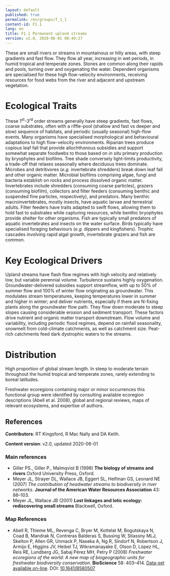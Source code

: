 ```yaml
---
layout: default
published: true
permalink: /en/groups/f_1_1
content-id: F1.1
lang: en
title: F1.1 Permanent upland streams
version: v2.0, 2020-06-01 08:49:27
---
```


These are small rivers or streams in mountainous or hilly areas, with steep gradients and fast flow. They flow all year, increasing in wet periods, in humid tropical and temperate zones. Stones are common along their rapids and pools, turning over and oxygenating the water. Dependent organisms are specialised for these high flow-velocity environments, receiving resources for food webs from the river and adjacent and upstream vegetation.

# Ecological Traits
 
These 1<sup>st</sup>-3<sup>rd</sup> order streams generally have steep gradients, fast flows, coarse substrates, often with a riffle-pool (shallow and fast vs deeper and slow) sequence of habitats, and periodic (usually seasonal) high-flow events. Many organisms have specialised morphological and behavioural adaptations to high flow-velocity environments. Riparian trees produce copious leaf fall that provide allochthonous subsidies and support somewhat separate foodwebs to those based on <i>in situ</i> primary production by bryophytes and biofilms. Tree shade conversely light-limits productivity, a trade-off that relaxes seasonally where deciduous trees dominate. Microbes and detritivores (<i>e.g.</i> invertebrate shredders) break down leaf fall and other organic matter. Microbial biofilms comprising algae, fungi and bacteria establish on rocks and process dissolved organic matter. Invertebrates include shredders (consuming coarse particles), grazers (consuming biofilm), collectors and filter feeders (consuming benthic and suspended fine particles, respectively), and predators. Many benthic macroinvertebrates, mostly insects, have aquatic larvae and terrestrial adults. Filter feeders have traits adapted to swift flows, allowing them to hold fast to substrates while capturing resources, while benthic bryophytes provide shelter for other organisms. Fish are typically small predators of aquatic invertebrates and insects on the water surface. Birds typically have specialised foraging behaviours (<i>e.g.</i> dippers and kingfishers). Trophic cascades involving rapid algal growth, invertebrate grazers and fish are common.
 
# Key Ecological Drivers
 
Upland streams have flash flow regimes with high velocity and relatively low, but variable perennial volume. Turbulence sustains highly oxygenation. Groundwater-delivered subsidies support streamflow, with up to 50% of summer flow and 100% of winter flow originating as groundwater. This modulates stream temperatures, keeping temperatures lower in summer and higher in winter; and deliver nutrients, especially if there are N-fixing plants along the groundwater flow path. They flow down moderate to steep slopes causing considerable erosion and sediment transport. These factors drive nutrient and organic matter transport downstream. Flow volume and variability, including periodic flood regimes, depend on rainfall seasonality, snowmelt from cold-climate catchments, as well as catchment size. Peat-rich catchments feed dark dystrophic waters to the streams.
 
# Distribution
 
High proportion of global stream length. In steep to moderate terrain throughout the humid tropical and temperate zones, rarely extending to boreal latitudes.

Freshwater ecoregions containing major or minor occurrences this functional group were identified by consulting available ecoregion descriptions (Abell et al. 2008), global and regional reviews, maps of relevant ecosystems, and expertise of authors.

## References

**Contributors**: RT Kingsford, R Mac Nally and DA Keith.

**Content version**: v2.0, updated 2020-06-01

### Main references
* Giller PS., Giller P., Malmqvist B  (1998) **The biology of streams and rivers** Oxford University Press, Oxford.
* Meyer JL, Strayer DL, Wallace JB, Eggert SL, Helfman GS, Leonard NE  (2007) *The contribution of headwater streams to biodiversity in river networks*. **Journal of the American Water Resources Association** 43:  86–103.
* Meyer JL, Wallace JB  (2001) **Lost linkages and lotic ecology: rediscovering small streams** Blackwell, Oxford.

### Map References
* Abell R, Thieme ML, Revenga C, Bryer M, Kottelat M, Bogutskaya N, Coad B, Mandrak N, Contreras Balderas S, Bussing W, Stiassny MLJ, Skelton P, Allen GR, Unmack P, Naseka A, Ng R, Sindorf N, Robertson J, Armijo E, Higgins JV, Heibel TJ, Wikramanayake E, Olson D, López HL, Reis RE, Lundberg JG, Sabaj Pérez MH, Petry P  (2008) *Freshwater ecoregions of the world: A new map of biogeographic units for freshwater biodiversity conservation*. **BioScience** 58: 403–414. [Data-set available on-line](http://www.feow.org). DOI: [10.1641/B580507](http://doi.org/10.1641/B580507)


